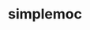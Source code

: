 ---
title: "simplemoc"
layout: cache
categories: [package, v0.18.1]
meta: {"versions": ["4"], "compilers": ["gcc@=7.3.1"], "oss": ["amzn2"], "platforms": ["linux"], "targets": ["aarch64", "graviton2", "x86_64_v3", "x86_64_v4"], "stacks": ["aws-ahug", "aws-ahug-aarch64", "root"], "num_specs": 4, "num_specs_by_stack": {"root": 4, "aws-ahug-aarch64": 2, "aws-ahug": 2}}
spec_details: [{"hash": "mkprzknv4mojche4bktrnhzqp5q5ziym", "compiler": "gcc@=7.3.1", "versions": ["4"], "os": "amzn2", "platform": "linux", "target": "graviton2", "variants": ["+mpi"], "stacks": ["root", "aws-ahug-aarch64"], "size": "-", "tarball": "https://binaries.spack.io/v0.18.1/build_cache/linux-amzn2-graviton2/gcc-7.3.1/simplemoc-4/linux-amzn2-graviton2-gcc-7.3.1-simplemoc-4-mkprzknv4mojche4bktrnhzqp5q5ziym.spack"}, {"hash": "cts55g6apcifwo23tr26e4depr43gbub", "compiler": "gcc@=7.3.1", "versions": ["4"], "os": "amzn2", "platform": "linux", "target": "x86_64_v4", "variants": ["+mpi"], "stacks": ["aws-ahug", "root"], "size": "-", "tarball": "https://binaries.spack.io/v0.18.1/build_cache/linux-amzn2-x86_64_v4/gcc-7.3.1/simplemoc-4/linux-amzn2-x86_64_v4-gcc-7.3.1-simplemoc-4-cts55g6apcifwo23tr26e4depr43gbub.spack"}, {"hash": "admcqijvisalm6wtgvxytarp3hyui3en", "compiler": "gcc@=7.3.1", "versions": ["4"], "os": "amzn2", "platform": "linux", "target": "aarch64", "variants": ["+mpi"], "stacks": ["root", "aws-ahug-aarch64"], "size": "-", "tarball": "https://binaries.spack.io/v0.18.1/build_cache/linux-amzn2-aarch64/gcc-7.3.1/simplemoc-4/linux-amzn2-aarch64-gcc-7.3.1-simplemoc-4-admcqijvisalm6wtgvxytarp3hyui3en.spack"}, {"hash": "cu6hrqvqpzpvjjywss6fjaxylbryclgp", "compiler": "gcc@=7.3.1", "versions": ["4"], "os": "amzn2", "platform": "linux", "target": "x86_64_v3", "variants": ["+mpi"], "stacks": ["aws-ahug", "root"], "size": "-", "tarball": "https://binaries.spack.io/v0.18.1/build_cache/linux-amzn2-x86_64_v3/gcc-7.3.1/simplemoc-4/linux-amzn2-x86_64_v3-gcc-7.3.1-simplemoc-4-cu6hrqvqpzpvjjywss6fjaxylbryclgp.spack"}]
---